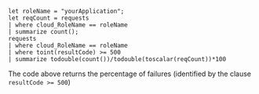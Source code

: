 ```
let roleName = "yourApplication";
let reqCount = requests
| where cloud_RoleName == roleName
| summarize count();
requests
| where cloud_RoleName == roleName
| where toint(resultCode) >= 500
| summarize todouble(count())/todouble(toscalar(reqCount))*100
```
The code above returns the percentage of failures (identified by the clause `resultCode >= 500`)

